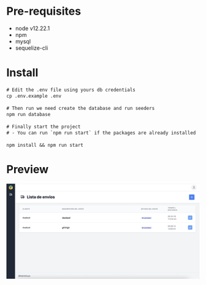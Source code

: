 # Pre-requisites

* node v12.22.1
* npm 
* mysql
* sequelize-cli

# Install

```
# Edit the .env file using yours db credentials
cp .env.example .env

# Then run we need create the database and run seeders
npm run database
 
# Finally start the project 
# - You can run `npm run start` if the packages are already installed

npm install && npm run start
```

# Preview

![Screenshot](./readme/home.png)
